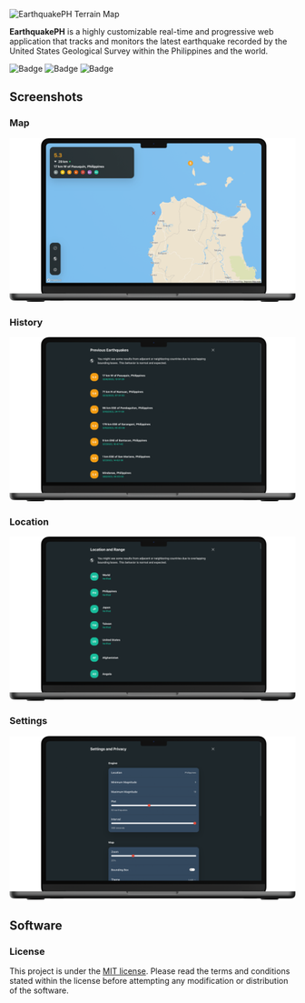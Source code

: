 ![EarthquakePH Terrain Map](https://github.com/jpvitan/earthquakeph/blob/improve-layout/resources/images/png/mockups/map-terrain.png)


**EarthquakePH** is a highly customizable real-time and progressive web application that tracks and monitors the latest earthquake recorded by the United States Geological Survey within the Philippines and the world.


![Badge](https://img.shields.io/netlify/f9270efb-3f2a-480f-9a0f-83ec79c806ae?style=plastic)
![Badge](https://img.shields.io/github/package-json/v/jpvitan/earthquakeph)
![Badge](https://img.shields.io/github/license/jpvitan/earthquakeph)


## Screenshots


### Map


![EarthquakePH Light Map](https://github.com/jpvitan/earthquakeph/blob/improve-layout/resources/images/png/mockups/map-light.png)


### History


![EarthquakePH History](https://github.com/jpvitan/earthquakeph/blob/improve-layout/resources/images/png/mockups/history.png)


### Location


![EarthquakePH Location](https://github.com/jpvitan/earthquakeph/blob/improve-layout/resources/images/png/mockups/location.png)


### Settings


![EarthquakePH Settings](https://github.com/jpvitan/earthquakeph/blob/improve-layout/resources/images/png/mockups/settings.png)


## Software


### License


This project is under the [MIT license](https://github.com/jpvitan/earthquakeph/blob/master/LICENSE). Please read the terms and conditions stated within the license before attempting any modification or distribution of the software.
